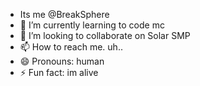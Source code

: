-  Its me @BreakSphere 
- 🌱 I’m currently learning to code mc
- 💞️ I’m looking to collaborate on Solar SMP
- 📫 How to reach me. uh..
- 😄 Pronouns: human
- ⚡ Fun fact: im alive

